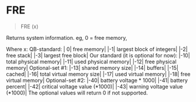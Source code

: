 # FRE

> FRE (x)

Returns system information. eg, 0 = free memory, 


Where x:
QB-standard:
| 0|  free memory|
|-1|  largest block of integers|
|-2|  free stack|
|-3|  largest free block|
Our standard (it is optional for now):
|-10|  total physical memory|
|-11|  used physical memory|
|-12|  free physical memory|
Optional-set #1:
|-13|  shared memory size|
|-14|  buffers|
|-15|  cached|
|-16|  total virtual memory size|
|-17|  used virtual memory|
|-18|  free virtual memory|
Optional-set #2:
|-40|  battery voltage * 1000|
|-41|  battery percent|
|-42|  critical voltage value (*1000)|
|-43|  warning voltage value (*1000)|
The optional values will return 0 if not supported.

